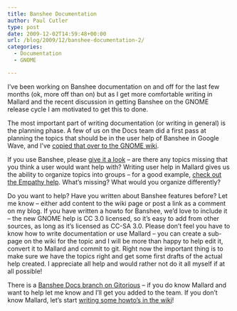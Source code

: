 ```yaml
---
title: Banshee Documentation
author: Paul Cutler
type: post
date: 2009-12-02T14:59:48+00:00
url: /blog/2009/12/banshee-documentation-2/
categories:
  - Documentation
  - GNOME

---
```

I&#8217;ve been working on Banshee documentation on and off for the last few months (ok, more off than on) but as I get more comfortable writing in Mallard and the recent discussion in getting Banshee on the GNOME release cycle I am motivated to get this to done.

The most important part of writing documentation (or writing in general) is the planning phase. A few of us on the Docs team did a first pass at planning the topics that should be in the user help of Banshee in Google Wave, and I&#8217;ve [copied that over to the GNOME wiki][1].

If you use Banshee, please [give it a look][1] &#8211; are there any topics missing that you think a user would want help with? Writing user help in Mallard gives us the ability to organize topics into groups &#8211; for a good example, [check out the Empathy help][2]. What&#8217;s missing? What would you organize differently?

Do you want to help? Have you written about Banshee features before? Let me know &#8211; either add content to the wiki page or post a link as a comment on my blog. If you have written a howto for Banshee, we&#8217;d love to include it &#8211; the new GNOME help is CC 3.0 licensed, so it&#8217;s easy to add from other sources, as long as it&#8217;s licensed as CC-SA 3.0. Please don&#8217;t feel you have to know how to write documentation or use Mallard &#8211; you can create a sub-page on the wiki for the topic and I will be more than happy to help edit it, convert it to Mallard and commit to git. Right now the important thing is to make sure we have the topics right and get some first drafts of the actual help created. I appreciate all help and would rather not do it all myself if at all possible!

There is a [Banshee Docs branch on Gitorious][3] &#8211; if you do know Mallard and want to help let me know and I&#8217;ll get you added to the team. If you don&#8217;t know Mallard, let&#8217;s start [writing some howto&#8217;s in the wiki][1]!

 [1]: http://live.gnome.org/DocumentationProject/Planning/BansheePlanning
 [2]: http://library.gnome.org/users/empathy/stable/
 [3]: http://gitorious.org/~pcutler/banshee/docs